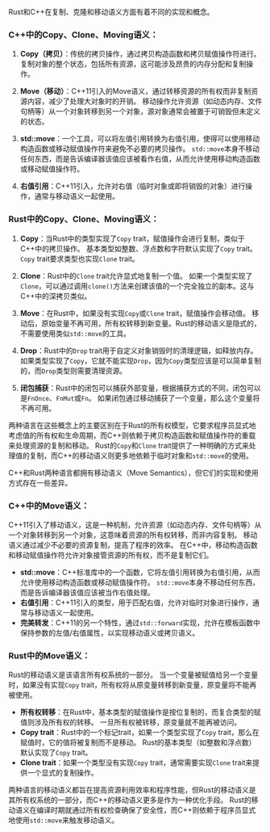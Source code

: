 Rust和C++在复制、克隆和移动语义方面有着不同的实现和概念。

### C++中的Copy、Clone、Moving语义：
1. **Copy（拷贝）**：传统的拷贝操作，通过拷贝构造函数和拷贝赋值操作符进行。
	复制对象的整个状态，包括所有资源，这可能涉及昂贵的内存分配和复制操作。
   
2. **Move（移动）**：C++11引入的Move语义，通过转移资源的所有权而非复制资源内容，减少了处理大对象时的开销。
	移动操作允许资源（如动态内存、文件句柄等）从一个对象转移到另一个对象，源对象通常会被置于可销毁但未定义的状态。

3. **std::move**：一个工具，可以将左值引用转换为右值引用，使得可以使用移动构造函数或移动赋值操作符来避免不必要的拷贝操作。
	`std::move`本身不移动任何东西，而是告诉编译器该值应该被看作右值，从而允许使用移动构造函数或移动赋值操作符。

4. **右值引用**：C++11引入，允许对右值（临时对象或即将销毁的对象）进行操作，通常与移动语义一起使用。

### Rust中的Copy、Clone、Moving语义：
1. **Copy**：当Rust中的类型实现了`Copy` trait，赋值操作会进行复制，类似于C++中的拷贝操作。
	基本类型如整数、浮点数和字符默认实现了`Copy` trait。`Copy` trait要求类型也实现`Clone` trait。

2. **Clone**：Rust中的`Clone` trait允许显式地复制一个值。
	如果一个类型实现了`Clone`，可以通过调用`clone()`方法来创建该值的一个完全独立的副本。这与C++中的深拷贝类似。

3. **Move**：在Rust中，如果没有实现`Copy`或`Clone` trait，赋值操作会移动值。
	移动后，原始变量不再可用，所有权转移到新变量。Rust的移动语义是隐式的，不需要使用类似`std::move`的工具。

4. **Drop**：Rust中的`Drop` trait用于自定义对象销毁时的清理逻辑，如释放内存。
	如果类型实现了`Copy`，它就不能实现`Drop`，因为`Copy`类型应该是可以简单复制的，而`Drop`类型则需要清理资源。

5. **闭包捕获**：Rust中的闭包可以捕获外部变量，根据捕获方式的不同，闭包可以是`FnOnce`、`FnMut`或`Fn`。
	如果闭包通过移动捕获了一个变量，那么这个变量将不再可用。

两种语言在这些概念上的主要区别在于Rust的所有权模型，它要求程序员显式地考虑值的所有权和生命周期，而C++则依赖于拷贝构造函数和赋值操作符的重载来处理资源的复制和移动。
Rust的`Copy`和`Clone` trait提供了一种明确的方式来处理值的复制，而C++的移动语义则更多地依赖于临时对象和`std::move`的使用。


C++和Rust两种语言都拥有移动语义（Move Semantics），但它们的实现和使用方式存在一些差异。

### C++中的Move语义：
C++11引入了移动语义，这是一种机制，允许资源（如动态内存、文件句柄等）从一个对象转移到另一个对象，这意味着资源的所有权转移，而非内容复制。
移动语义通过减少不必要的资源复制，提高了程序的效率。
在C++中，移动构造函数和移动赋值操作符允许对象接管资源的所有权，而不是复制它们。

- **std::move**：C++标准库中的一个函数，它将左值引用转换为右值引用，从而允许使用移动构造函数或移动赋值操作符。
	`std::move`本身不移动任何东西，而是告诉编译器该值应该被当作右值处理。
- **右值引用**：C++11引入的类型，用于匹配右值，允许对临时对象进行操作，通常与移动语义一起使用。
- **完美转发**：C++11的另一个特性，通过`std::forward`实现，允许在模板函数中保持参数的左值/右值属性，以实现移动语义或拷贝语义。

### Rust中的Move语义：
Rust的移动语义是该语言所有权系统的一部分。
当一个变量被赋值给另一个变量时，如果没有实现`Copy` trait，所有权将从原变量转移到新变量，原变量将不能再被使用。

- **所有权转移**：在Rust中，基本类型的赋值操作是按位复制的，而复合类型的赋值则涉及所有权的转移。
	一旦所有权被转移，原变量就不能再被访问。
- **Copy trait**：Rust中的一个标记trait，如果一个类型实现了`Copy` trait，那么在赋值时，它的值将被复制而不是移动。
	Rust的基本类型（如整数和浮点数）默认实现了`Copy` trait。
- **Clone trait**：如果一个类型没有实现`Copy` trait，通常需要实现`Clone` trait来提供一个显式的复制操作。

两种语言的移动语义都旨在提高资源利用效率和程序性能，但Rust的移动语义是其所有权系统的一部分，而C++的移动语义更多是作为一种优化手段。
Rust的移动语义在编译时期就通过所有权检查确保了安全性，而C++则依赖于程序员显式地使用`std::move`来触发移动语义。

